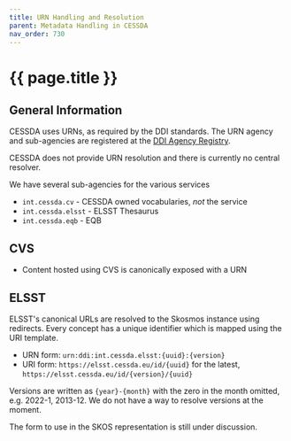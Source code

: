 ```yaml
---
title: URN Handling and Resolution
parent: Metadata Handling in CESSDA
nav_order: 730
---
```


# {{ page.title }}

## General Information

CESSDA uses URNs, as required by the DDI standards. The URN agency and sub-agencies are registered at the [DDI Agency Registry](https://registry.ddialliance.org/Agency?agencyName=int.cessda).

CESSDA does not provide URN resolution and there is currently no central resolver.

We have several sub-agencies for the various services

* `int.cessda.cv` - CESSDA owned vocabularies, *not* the service
* `int.cessda.elsst` - ELSST Thesaurus
* `int.cessda.eqb` - EQB

## CVS

* Content hosted using CVS is canonically exposed with a URN

## ELSST

ELSST's canonical URLs are resolved to the Skosmos instance using redirects.
Every concept has a unique identifier which is mapped using the URI template.

* URN form: `urn:ddi:int.cessda.elsst:{uuid}:{version}`
* URI form: `https://elsst.cessda.eu/id/{uuid}` for the latest, `https://elsst.cessda.eu/id/{version}/{uuid}`

Versions are written as `{year}-{month}` with the zero in the month omitted, e.g. 2022-1, 2013-12.
We do not have a way to resolve versions at the moment.

The form to use in the SKOS representation is still under discussion.
